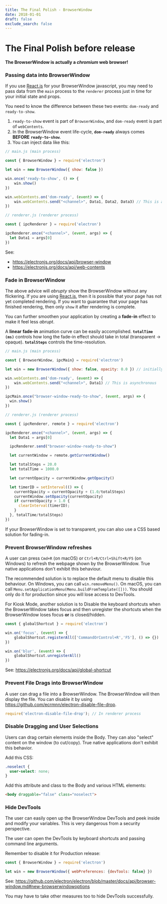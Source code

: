 ```yaml
---
title: The Final Polish - BrowserWindow
date: 2018-01-01
draft: false
exclude_search: false
---
```


# The Final Polish before release

**The BrowserWindow is actually a _chromium_ web browser!**


### **Passing data into BrowserWindow**

If you use [React.js](https://reactjs.org/) for your BrowserWindow javascript, you may need to pass data from the `main` process to the `renderer` process just in time for your initial state and props.

You need to know the difference between these two events: `dom-ready` and `ready-to-show`.

1. `ready-to-show` event is part of `BrowserWindow`, and `dom-ready` event is part of `webContents`.
2. In the BrowserWindow event life-cycle, **`dom-ready`** always comes **BEFORE** **`ready-to-show`**.
3. You can inject data like this:

```javascript
// main.js (main process)

const { BrowserWindow } = require('electron')

let win = new BrowserWindow({ show: false })

win.once('ready-to-show', () => {
    win.show()
})

win.webContents.on('dom-ready', (event) => {
    win.webContents.send("<channel>", Data1, Data2, Data3) // This is asynchronous
})
``` 
```javascript
// renderer.js (renderer process)

const { ipcRenderer } = require('electron')

ipcRenderer.once("<channel>", (event, args) => {
  let Data1 = args[0]
})
```

See:

* https://electronjs.org/docs/api/browser-window
* https://electronjs.org/docs/api/web-contents

### **Fade in BrowserWindow**

The above advice will _abrupty_ show the BrowserWindow without any flickering. If you are using [React.js](https://reactjs.org/), then it is possible that your page has not yet completed rendering. If you want to guarantee that your page has finished rendering, then only `show` it after rendering is complete.

You can further smoothen your application by creating a **fade-in** effect to make it feel less _abrupt_.

A **linear** **fade-in** animation curve can be easily accomplished. **`totalTime (ms)`** controls how long the fade-in effect should take in total (transparent → opaque). **`totalSteps`** controls the time-resolution.


```javascript
// main.js (main process)

const { BrowserWindow, ipcMain} = require('electron')

let win = new BrowserWindow({ show: false, opacity: 0.0 }) // initially transparent

win.webContents.on('dom-ready', (event) => {
    win.webContents.send("<channel>", Data1) // This is asynchronous
})

ipcMain.once("browser-window-ready-to-show", (event, args) => {
  win.show()
})
``` 
```javascript
// renderer.js (renderer process)

const { ipcRenderer, remote } = require('electron')

ipcRenderer.once("<channel>", (event, args) => {
  let Data1 = args[0]

  ipcRenderer.send("browser-window-ready-to-show")

  let currentWindow = remote.getCurrentWindow()

  let totalSteps = 20.0
  let totalTime = 1000.0

  let currentOpacity = currentWindow.getOpacity()

  let timerID = setInterval(() => {
    currentOpacity = currentOpacity + (1.0/totalSteps)
    currentWindow.setOpacity(currentOpacity)
    if currentOpacity > 1.0 {
      clearInterval(timerID);
    }
  }, totalTime/totalSteps)
})
```

If your BrowserWindow is set to transparent, you can also use a CSS based solution for fading-in.

### **Prevent BrowserWindow refreshes**

A user can press `Cmd+R` (on macOS) or `Ctrl+R/Ctrl+Shift+R/F5` (on Windows) to refresh the webpage shown by the BrowserWindow. True native applications don't exhibit this behaviour.

The recommended solution is to replace the default menu to disable this behaviour. On Windows, you can call `win.removeMenu()`. On macOS, you can call `Menu.setApplicationMenu(Menu.buildFromTemplate([]))`. You should only do it for production since you will lose access to DevTools.

For Kiosk Mode, another solution is to Disable the keyboard shortcuts when the BrowserWindow takes focus and then unregister the shortcuts when the BrowserWindow loses focus **or** is closed/hidden.

```javascript
const { globalShortcut } = require('electron')

win.on('focus', (event) => {
    globalShortcut.registerAll(['CommandOrControl+R','F5'], () => {})
})

win.on('blur', (event) => {
    globalShortcut.unregisterAll()
})
```

See: https://electronjs.org/docs/api/global-shortcut

### **Prevent File Drags into BrowserWindow**

A user can drag a file into a BrowserWindow. The BrowserWindow will then display the file.
You can disable it by using https://github.com/ecrmnn/electron-disable-file-drop.

```js
require('electron-disable-file-drop'); // In renderer process
```


### **Disable Dragging and User Selections**

Users can drag certain elements inside the Body. They can also "select" content on the window (to cut/copy). True native applications don't exhibit this behavior.

Add this CSS:

```css
.noselect {
  user-select: none;
}
```

Add this attribute and class to the Body and various HTML elements:

```html
<body draggable="false" class="noselect">
```

### **Hide DevTools**

The user can easily open up the BrowserWindow DevTools and peek inside and modify your variables. This is very dangerous from a security perspective.

The user can open the DevTools by keyboard shortcuts and passing command line arguments.

Remember to disable it for Production release:

```js
const { BrowserWindow } = require('electron')

let win = new BrowserWindow({ webPreferences: {devTools: false} })

```

See: https://github.com/electron/electron/blob/master/docs/api/browser-window.md#new-browserwindowoptions

You may have to take other measures too to hide DevTools successfully.



